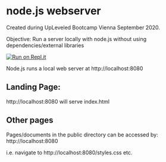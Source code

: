 # node.js webserver

Created during UpLeveled Bootcamp Vienna September 2020.

Objective: Run a server locally with node.js without using dependencies/external libraries

[![Run on Repl.it](https://repl.it/badge/github/thorinaboenke/webserver)](https://repl.it/github/thorinaboenke/webserver)

Node.js runs a local web server at http://localhost:8080

## Landing Page:

http://localhost:8080
will serve index.html

## Other pages

Pages/documents in the public directory can be accessed by:
http://localhost:8080<documentname>

i.e. navigate to http://localhost:8080/styles.css etc.
